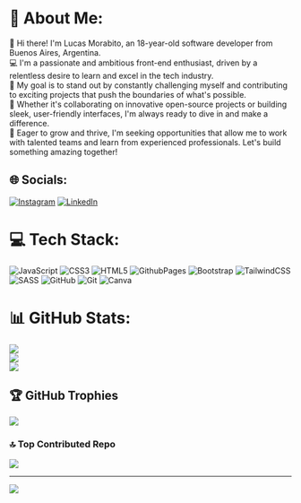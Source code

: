 # 💫 About Me:
👋 Hi there! I'm Lucas Morabito, an 18-year-old software developer from Buenos Aires, Argentina.<br>💻 I'm a passionate and ambitious front-end enthusiast, driven by a relentless desire to learn and excel in the tech industry.<br>🌟 My goal is to stand out by constantly challenging myself and contributing to exciting projects that push the boundaries of what's possible.<br>🚀 Whether it's collaborating on innovative open-source projects or building sleek, user-friendly interfaces, I'm always ready to dive in and make a difference.<br>🌱 Eager to grow and thrive, I'm seeking opportunities that allow me to work with talented teams and learn from experienced professionals. Let's build something amazing together!


## 🌐 Socials:
[![Instagram](https://img.shields.io/badge/Instagram-%23E4405F.svg?logo=Instagram&logoColor=white)](https://instagram.com/morabitolucass) [![LinkedIn](https://img.shields.io/badge/LinkedIn-%230077B5.svg?logo=linkedin&logoColor=white)](https://linkedin.com/in/lucas-morabito) 

# 💻 Tech Stack:
![JavaScript](https://img.shields.io/badge/javascript-%23323330.svg?style=for-the-badge&logo=javascript&logoColor=%23F7DF1E) ![CSS3](https://img.shields.io/badge/css3-%231572B6.svg?style=for-the-badge&logo=css3&logoColor=white) ![HTML5](https://img.shields.io/badge/html5-%23E34F26.svg?style=for-the-badge&logo=html5&logoColor=white) ![GithubPages](https://img.shields.io/badge/github%20pages-121013?style=for-the-badge&logo=github&logoColor=white) ![Bootstrap](https://img.shields.io/badge/bootstrap-%238511FA.svg?style=for-the-badge&logo=bootstrap&logoColor=white) ![TailwindCSS](https://img.shields.io/badge/tailwindcss-%2338B2AC.svg?style=for-the-badge&logo=tailwind-css&logoColor=white) ![SASS](https://img.shields.io/badge/SASS-hotpink.svg?style=for-the-badge&logo=SASS&logoColor=white) ![GitHub](https://img.shields.io/badge/github-%23121011.svg?style=for-the-badge&logo=github&logoColor=white) ![Git](https://img.shields.io/badge/git-%23F05033.svg?style=for-the-badge&logo=git&logoColor=white) ![Canva](https://img.shields.io/badge/Canva-%2300C4CC.svg?style=for-the-badge&logo=Canva&logoColor=white)
# 📊 GitHub Stats:
![](https://github-readme-stats.vercel.app/api?username=LucasMorabito&theme=radical&hide_border=false&include_all_commits=false&count_private=false)<br/>
![](https://github-readme-streak-stats.herokuapp.com/?user=LucasMorabito&theme=radical&hide_border=false)<br/>
![](https://github-readme-stats.vercel.app/api/top-langs/?username=LucasMorabito&theme=radical&hide_border=false&include_all_commits=false&count_private=false&layout=compact)

## 🏆 GitHub Trophies
![](https://github-profile-trophy.vercel.app/?username=LucasMorabito&theme=radical&no-frame=false&no-bg=false&margin-w=4)

### 🔝 Top Contributed Repo
![](https://github-contributor-stats.vercel.app/api?username=LucasMorabito&limit=5&theme=dark&combine_all_yearly_contributions=true)

---
[![](https://visitcount.itsvg.in/api?id=LucasMorabito&icon=2&color=0)](https://visitcount.itsvg.in)

<!-- Proudly created with GPRM ( https://gprm.itsvg.in ) -->
